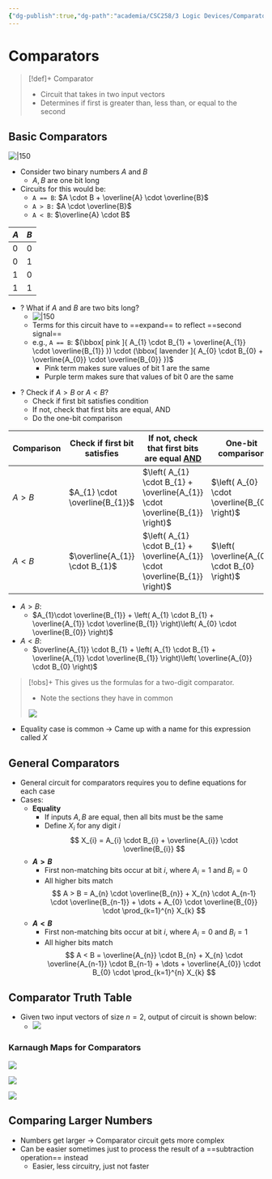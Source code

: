 ```yaml
---
{"dg-publish":true,"dg-path":"academia/CSC258/3 Logic Devices/Comparators.md","permalink":"/academia/csc-258/3-logic-devices/comparators/","tags":["cs","lecture","note","university"],"created":"2025-01-24T11:42:23.864-05:00","updated":"2025-01-24T23:53:42.835-05:00"}
---
```



# Comparators

> [!def]+ Comparator
> - Circuit that takes in two input vectors
> - Determines if first is greater than, less than, or equal to the second

## Basic Comparators

![|150](https://i.imgur.com/NdRHc4B.png)

- Consider two binary numbers $A$ and $B$
    - $A,B$ are one bit long
- Circuits for this would be:
    - `A == B`: $A \cdot B + \overline{A} \cdot \overline{B}$
    - `A > B:` $A \cdot \overline{B}$
    - `A < B`: $\overline{A} \cdot B$

| $A$ | $B$ |
| --- | --- |
| 0   | 0   |
| 0   | 1   |
| 1   | 0   |
| 1   | 1   |

- ? What if $A$ and $B$ are two bits long?
    - ![|150](https://i.imgur.com/nuoVtlQ.png)
    - Terms for this circuit have to ==expand== to reflect ==second signal==
    - e.g., `A == B`: $(\bbox[ pink ]{ A_{1} \cdot B_{1} + \overline{A_{1}} \cdot \overline{B_{1}} }) \cdot (\bbox[ lavender ]{ A_{0} \cdot B_{0} + \overline{A_{0}} \cdot \overline{B_{0}} })$
        - Pink term makes sure values of bit 1 are the same
        - Purple term makes sure that values of bit 0 are the same

<!-- break -->
- ? Check if $A > B$ or $A < B$?
    - Check if first bit satisfies condition
    - If not, check that first bits are equal, AND
    - Do the one-bit comparison

| Comparison | Check if first bit satisfies   | If not, check that first bits are equal <u>AND</u>                           | One-bit comparison                            |
| ---------- | ------------------------------ | ---------------------------------------------------------------------------- | --------------------------------------------- |
| $A > B$    | $A_{1} \cdot \overline{B_{1}}$ | $\left( A_{1} \cdot B_{1} + \overline{A_{1}} \cdot \overline{B_{1}} \right)$ | $\left( A_{0} \cdot \overline{B_{0}} \right)$ |
| $A < B$    | $\overline{A_{1}} \cdot B_{1}$ | $\left( A_{1} \cdot B_{1} + \overline{A_{1}} \cdot \overline{B_{1}} \right)$ | $\left( \overline{A_{0}} \cdot B_{0} \right)$ |

- $A > B$:
    - $A_{1}\cdot \overline{B_{1}} + \left( A_{1} \cdot B_{1} + \overline{A_{1}} \cdot \overline{B_{1}} \right)\left( A_{0} \cdot \overline{B_{0}} \right)$
- $A < B$:
    - $\overline{A_{1}} \cdot B_{1} + \left( A_{1} \cdot B_{1} + \overline{A_{1}} \cdot \overline{B_{1}} \right)\left( \overline{A_{0}} \cdot B_{0} \right)$

> [!obs]+ This gives us the formulas for a two-digit comparator.
> - Note the sections they have in common
>
> ![](https://i.imgur.com/lf3UVhf.png)

- Equality case is common → Came up with a name for this expression called $X$

## General Comparators

- General circuit for comparators requires you to define equations for each case
- Cases:
    - **Equality**
        - If inputs $A, B$ are equal, then all bits must be the same
        - Define $X_{i}$ for any digit $i$
                $$
                X_{i} = A_{i} \cdot B_{i} + \overline{A_{i}} \cdot \overline{B_{i}}
                $$
    - **$A > B$**
        - First non-matching bits occur at bit $i$, where $A_{i} = 1$ and $B_{i} = 0$
        - All higher bits match
                $$
                A > B = A_{n} \cdot \overline{B_{n}} + X_{n} \cdot A_{n-1} \cdot \overline{B_{n-1}} + \dots + A_{0} \cdot \overline{B_{0}} \cdot \prod_{k=1}^{n} X_{k}
                $$
    - **$A < B$**
        - First non-matching bits occur at bit $i$, where $A_{i} = 0$ and $B_{i} = 1$
        - All higher bits match
                $$
                A < B = \overline{A_{n}} \cdot B_{n} + X_{n} \cdot \overline{A_{n-1}} \cdot B_{n-1} + \dots + \overline{A_{0}} \cdot B_{0} \cdot \prod_{k=1}^{n} X_{k}
                $$

## Comparator Truth Table

- Given two input vectors of size $n = 2$, output of circuit is shown below:
    - ![](https://i.imgur.com/X4X3lCh.png)

### Karnaugh Maps for Comparators

![](https://i.imgur.com/lbk25zw.png)

![](https://i.imgur.com/m9zOeQm.png)

![](https://i.imgur.com/4sjwY1H.png)

## Comparing Larger Numbers

- Numbers get larger → Comparator circuit gets more complex
- Can be easier sometimes just to process the result of a ==subtraction operation== instead
    - Easier, less circuitry, just not faster
